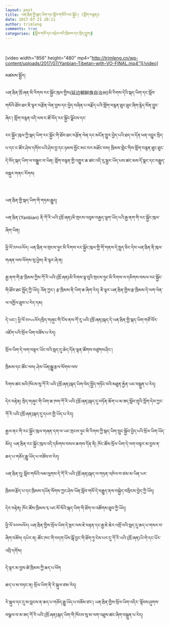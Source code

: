 ```yaml
---
layout: post
title: ཡན་རྦིན་གྱི་སྐད་ཡིག་དང་སློབ་གསོའི་རང་སྐྱོང་། (གློག་བརྙན།)
date: 2017-07-21 20:11
author: trimleng
comments: true
categories: [སློབ་གསོ་དང་འབྲེལ་བའི་ཁྲིམས་དང་སྲིད་བྱུས།]
---
```

&nbsp;

[video width="856" height="480" mp4="http://trimleng.cn/wp-content/uploads/2017/07/Yanbian-Tibetan-with-VO-FINAL.mp4"][/video]

<span style="font-weight: 400;">མཚམས་སྦྱོར། </span>

<span style="font-weight: 400;">ཡན་རྦིན་ཁྲོ་ཞན་མི་རིགས་རང་སྐྱོང་ཁུལ་གྱིས(延边朝鲜族自治州)མི་རིགས་དེའི་སྐད་ཡིག་དང་སློབ་གསོའི་ཐོབ་ཐང་ཇི་ལྟར་བརྩོན་ལེན་བྱས་དང་བྱེད་བཞིན་པ་བརྗོད་པའི་གློག་བརྙན་ཐུང་ཐུང་ཞིག་རྙེད་སོན་བྱུང་ཞིང་། གློག་བརྙན་འདི་ལས་ང་ཚོ་བོད་རང་སྐྱོང་ལྗོངས་དང་</span>

<!--more--><span style="font-weight: 400;">རང་སྐྱོང་ཁུལ་ཀྱི་སྐད་ཡིག་རང་སྐྱོང་གི་ཐོབ་ཐང་བརྩོན་ལེན་དང་མངོན་གྱུར་བྱེད་པའི་ཐད་ལ་དོན་ཕན་འབྱུང་སྲིད་པ་དང་ང་ཚོར་ཤེས་དགོས་པའི་ཤེས་བྱ་དང་ཉམས་མྱོང་མང་བར་མཐོང་བས། ཁྲིམས་གླེང་གིས་གློག་བརྙན་ཐུང་ཐུང་དེ་བོད་སྐད་ཡིག་ལ་བསྒྱུར་བ་ཡིན། གློག་བརྙན་གྱི་འགྱུར་ཆ་ཚང་འདི་རུ་སྦྱར་ཡོད་པས་ཚང་མས་དོ་སྣང་དང་བརྒྱུད་བསྐུར་གནང་རོགས། </span><span style="font-weight: 400;"> </span>

&nbsp;

<span style="font-weight: 400;">ཡན་རྦིན་གྱི་སྐད་ཡིག་གི་གཏམ་རྒྱུད།</span>

<span style="font-weight: 400;">ཡན་རྦིན་(Yanbian) ནི་ཀོ་རི་ཡའི་(ཁྲོ་ཞན)མི་གྲངས་འབུམ་བརྒྱད་ལྷག་ཡོད་པའི་རྒྱ་ནག་གི་རང་སྐྱོང་ཁུལ་ཞིག་ཡིན། </span>

<span style="font-weight: 400;">ཕྱི་ལོ་༡༩༥༢ལོར། ཡན་རྦིན་ལ་གྲངས་ཉུང་མི་རིགས་རང་སྐྱོང་ཁུལ་གྱི་གོ་གནས་དེ་སྤྲད་ཅིང་དེས་ཡན་རྦིན་ནི་ཁུལ་གཞན་ལས་ལོགས་སུ་ཕྱེས། ཇི་ལྟར་ཞེ་ན། </span>

<span style="font-weight: 400;">རྒྱ་ནག་གི་རྩ་ཁྲིམས་ཀྱིས་ཀོ་རི་ཡའི་(ཁྲོ་ཞན)མི་རིགས་ལྟ་བུའི་གྲངས་ཉུང་མི་རིགས་ལ་དམིགས་བསལ་རང་སྐྱོང་གི་ཐོབ་ཐང་སྤྲོད་ཀྱི་ཡོད། འོན་ཀྱང་། རྩ་ཁྲིམས་ནི་ཡིག་ཆ་ཞིག་རེད། ཇི་ལྟར་ཡན་རྦིན་གྱིས་རྩ་ཁྲིམས་དེ་ལག་ལེན་ལ་འཁྱོལ་ཐུབ་པ་རེད་དམ།   </span>

<span style="font-weight: 400;">དེ་ཡང་། ཕྱི་ལོ་༡༩༨༨ལོར།སྲིད་གཞུང་གི་ངོས་ནས་ཀོ་རུ་ཡའི་(ཁྲོ་ཞན)སྐད་དེ་ཡན་རྦིན་གྱི་སྐད་ཡིག་གཙོ་བོར་འཇོག་པའི་སྲོལ་ཡིག་བཟོས་པ་རེད། </span>

<span style="font-weight: 400;">སྲོལ་ཡིག་དེ་ལག་བསྟར་ཡོང་བའི་སླད་དུ་ཆེད་དོན་ལྷན་ཚོགས་བཙུགས་ཤིང་། </span>

<span style="font-weight: 400;">ཁྲིམས་དང་ཚོང་ལས། ཤེས་ཡོན།སྒྱུ་རྩལ་སོགས་ལས་</span>

<span style="font-weight: 400;">རིགས་ཚང་མའི་ཁོངས་སུ་ཀོ་རི་ཡའི་(ཁྲོ་ཞན)སྐད་ཡིག་བེད་སྤྱོད་གཏོང་བའི་མཐུན་རྐྱེན་ཡང་བསྐྲུན་པ་རེད། </span>

<span style="font-weight: 400;">དེར་བརྟེན། སྲིད་གཞུང་གི་ཡིག་ཆ་ཁག་ཀོ་རི་ཡའི་(ཁྲོ་ཞན)སྐད་དུ་བཏོན་ཆོག་པ་མ་ཟད་སློབ་གྲྭའི་ཀློག་དེབ་ཀྱང་ཀོ་རི་ཡའི་(ཁྲོ་ཞན)སྐད་དུ་དཔར་གྱི་ཡོད་པ་རེད། </span>

<span style="font-weight: 400;">རྒྱལ་ནང་གི་རང་སྐྱོང་ཁུལ་གཞན་དག་ལ་ཡང་གྲངས་ཉུང་མི་རིགས་ཀྱི་སྐད་ཡིག་སྲུང་སྐྱོབ་བྱེད་པའི་སྲོལ་ཡིག་ཡོད་མོད། ཡན་རྦིན་རང་སྐྱོང་ཁུལ་འདི་དམིགས་བསལ་ཆགས་དོན་ནི། ཁོང་ཚོས་སྲོལ་ཡིག་དེ་ལག་བསྟར་མ་བྱས་ན་ཆད་པ་གཅོད་རྒྱུ་ཡོད་པ་བཟོས་བ་རེད།  </span>

<span style="font-weight: 400;">ཡན་རྦིན་དུ། སློབ་གསོའི་ལམ་ལུགས་དེ་ཀོ་རི་ཡའི་(ཁྲོ་ཞན)སྐད་ལ་གཏན་འཁེལ་བ་ཙམ་མ་ཡིན་པར་</span>

<span style="font-weight: 400;">ཁྲིམས་རྩོད་པ་དང་ཁྲིམས་དཔོན་སོགས་ཀྱང་ཤེས་ཡོན་སློབ་གསོ་དེ་བརྒྱུད་ནས་བསྐྱེད་བསྲིངས་བྱེད་ཀྱི་ཡོད།</span>

<span style="font-weight: 400;">དེར་བརྟེན། ཁོང་ཚོས་ཁྲིམས་རྭ་ཡང་སོ་སོའི་སྐད་ཡིག་གི་ཐོག་ལ་འཚོགས་ཐུབ་ཀྱི་ཡོད། </span>

<span style="font-weight: 400;">ཕྱི་ལོ་༢༠༠༥ལོར། ཡན་རྦིན་གྱིས་སྲོལ་ཡིག་དེ་སྔར་ལས་ཇེ་བརྟན་དང་རྒྱ་ཇེ་ཆེར་འགྲོ་བའི་སླད་དུ་ཆད་པ་གསར་བ་ཞིག་བཟོས། དཔེར་ན། ཚོང་ཁང་གི་བདག་པོས་སྒོ་བྱང་གི་ཐོག་ཏུ་ངེས་པར་དུ་ཀོ་རི་ཡའི་(ཁྲོ་ཞན)ཡི་གེ་དང་པོར་འབྲི་དགོས། </span>

<span style="font-weight: 400;">དེ་ལྟར་མ་བྱས་ཚེ་ཁྲིམས་ཀྱི་ཆད་པ་ཕོག  </span>

<span style="font-weight: 400;">ཆད་པ་མ་བཏང་ན། སྲོལ་ཡིག་ནི་རེ་སྐུལ་ཙམ་རེད། </span>

<span style="font-weight: 400;">རེ་སྐུལ་དང་དུ་མ་བླངས་ན་ཆད་པ་གཅོད་རྒྱུ་ཡོད་པ་བཟོས་ཙང་། ཡན་རྦིན་གྱིས་སྲོལ་ཡིག་འདིར་་སྟོབས་ཤུགས་བསྩལ་བ་མ་ཟད་ཀོ་རི་ཡའི་(ཁྲོ་ཞན)སྐད་ཡིག་གི་ཁོངས་སུ་མ་ལག་འཐུས་ཚང་ཞིག་བསྐྲུན་པ་རེད། </span>

&nbsp;
